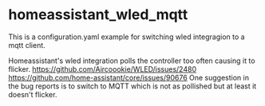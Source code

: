 # homeassistant_wled_mqtt
This is a configuration.yaml example for switching wled integragion to a mqtt client.

Homeassistant's wled integration polls the controller too often causing it to flicker.
https://github.com/Aircoookie/WLED/issues/2480
https://github.com/home-assistant/core/issues/90676
One suggestion in the bug reports is to switch to MQTT which is not as pollished but at least it doesn't flicker.

